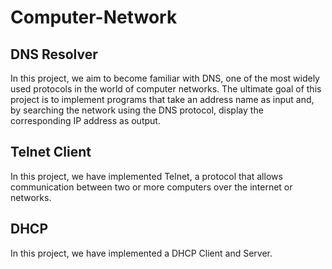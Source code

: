 # Computer-Network


## DNS Resolver
In this project, we aim to become familiar with DNS, one of the most widely used protocols in the world of computer networks. The ultimate goal of this project is to implement programs that take an address name as input and, by searching the network using the DNS protocol, display the corresponding IP address as output.

## Telnet Client
In this project, we have implemented Telnet, a protocol that allows communication between two or more computers over the internet or networks.

## DHCP
In this project, we have implemented a DHCP Client and Server. 
